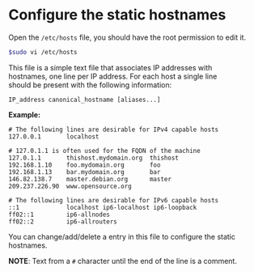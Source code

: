 # Configure the static hostnames

Open the `/etc/hosts` file, you should have the root permission to edit it.

```bash
$sudo vi /etc/hosts
```

This file is a simple text file that associates IP addresses with    
hostnames, one line per IP address. For each host a single line    
should be present with the following information:

```
IP_address canonical_hostname [aliases...]
```

**Example:**

```
# The following lines are desirable for IPv4 capable hosts
127.0.0.1       localhost

# 127.0.1.1 is often used for the FQDN of the machine
127.0.1.1       thishost.mydomain.org  thishost
192.168.1.10    foo.mydomain.org       foo
192.168.1.13    bar.mydomain.org       bar
146.82.138.7    master.debian.org      master
209.237.226.90  www.opensource.org

# The following lines are desirable for IPv6 capable hosts
::1             localhost ip6-localhost ip6-loopback
ff02::1         ip6-allnodes
ff02::2         ip6-allrouters
```

You can change/add/delete a entry in this file to configure the static hostnames.

**NOTE**: Text from a `#` character until the end of the line is a comment.
